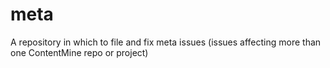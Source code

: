 # meta
A repository in which to file and fix meta issues (issues affecting more than one ContentMine repo or project)
